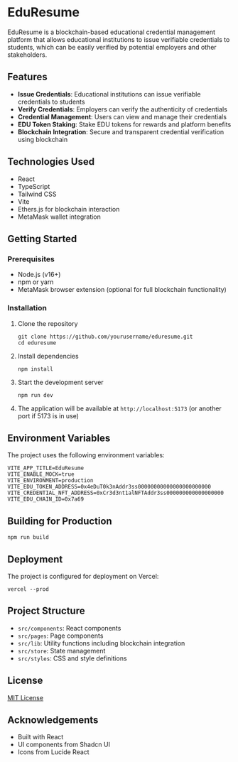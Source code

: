# EduResume

EduResume is a blockchain-based educational credential management platform that allows educational institutions to issue verifiable credentials to students, which can be easily verified by potential employers and other stakeholders.

## Features

- **Issue Credentials**: Educational institutions can issue verifiable credentials to students
- **Verify Credentials**: Employers can verify the authenticity of credentials
- **Credential Management**: Users can view and manage their credentials
- **EDU Token Staking**: Stake EDU tokens for rewards and platform benefits
- **Blockchain Integration**: Secure and transparent credential verification using blockchain

## Technologies Used

- React
- TypeScript
- Tailwind CSS
- Vite
- Ethers.js for blockchain interaction
- MetaMask wallet integration

## Getting Started

### Prerequisites

- Node.js (v16+)
- npm or yarn
- MetaMask browser extension (optional for full blockchain functionality)

### Installation

1. Clone the repository
   ```
   git clone https://github.com/yourusername/eduresume.git
   cd eduresume
   ```

2. Install dependencies
   ```
   npm install
   ```

3. Start the development server
   ```
   npm run dev
   ```

4. The application will be available at `http://localhost:5173` (or another port if 5173 is in use)

## Environment Variables

The project uses the following environment variables:

```
VITE_APP_TITLE=EduResume
VITE_ENABLE_MOCK=true
VITE_ENVIRONMENT=production
VITE_EDU_TOKEN_ADDRESS=0x4eDuT0k3nAddr3ss00000000000000000000000
VITE_CREDENTIAL_NFT_ADDRESS=0xCr3d3nt1alNFTAddr3ss000000000000000000
VITE_EDU_CHAIN_ID=0x7a69
```

## Building for Production

```
npm run build
```

## Deployment

The project is configured for deployment on Vercel:

```
vercel --prod
```

## Project Structure

- `src/components`: React components
- `src/pages`: Page components
- `src/lib`: Utility functions including blockchain integration
- `src/store`: State management
- `src/styles`: CSS and style definitions

## License

[MIT License](LICENSE)

## Acknowledgements

- Built with React
- UI components from Shadcn UI
- Icons from Lucide React 
